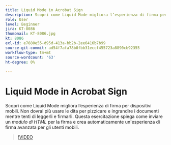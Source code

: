 ```yaml
---
title: Liquid Mode in Acrobat Sign
description: Scopri come Liquid Mode migliora l’esperienza di firma per dispositivi mobili
role: User
level: Beginner
jira: KT-8086
thumbnail: KT-8086.jpg
kt: 8086
exl-id: e7680e55-d95d-413a-bb2b-2ee6416b7b99
source-git-commit: ad54f7afa78b0fbb31eccf455723a8890cb92355
workflow-type: tm+mt
source-wordcount: '63'
ht-degree: 0%

---
```


# Liquid Mode in Acrobat Sign

Scopri come Liquid Mode migliora l’esperienza di firma per dispositivi mobili. Non dovrai più usare le dita per pizzicare e ingrandire i documenti mentre tenti di leggerli e firmarli. Questa esercitazione spiega come inviare un _modulo di HTML_ per la firma e crea automaticamente un&#39;esperienza di firma avanzata per gli utenti mobili.

>[!VIDEO](https://video.tv.adobe.com/v/333803?quality=12&learn=on&hidetitle=true)
